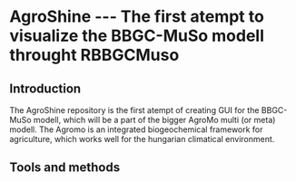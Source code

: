 # AgroShine --- The first atempt to visualize the BBGC-MuSo modell throught RBBGCMuso

## Introduction

The AgroShine repository is the first atempt of creating GUI for the BBGC-MuSo modell, which will be a part of the bigger AgroMo multi (or meta) modell. The Agromo is an integrated biogeochemical framework for agriculture, which works well for the hungarian climatical environment.

## Tools and methods


